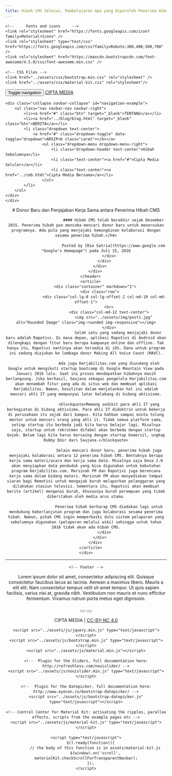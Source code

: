 ```yaml
---
title: Hibah CMS Selesai, Pembelajaran Apa yang Diperoleh Penerima Hibah?
---
```


<html lang="en">
<head>
	<link rel="apple-touch-icon" sizes="76x76" href="assets/img/apple-icon.png">
	<link rel="icon" type="image/png" href="assets/img/favicon.png">
	<title>Cipta Media - Berita</title>
	
	<!--     Fonts and icons     -->
	<link rel="stylesheet" href="https://fonts.googleapis.com/icon?family=Material+Icons" />
	<link rel="stylesheet" type="text/css" href="https://fonts.googleapis.com/css?family=Roboto:300,400,500,700" />
	<link rel="stylesheet" href="https://maxcdn.bootstrapcdn.com/font-awesome/4.5.0/css/font-awesome.min.css" />

	<!-- CSS Files -->
    <link href="../assets/css/bootstrap.min.css" rel="stylesheet" />
    <link href="../assets/css/material-kit.css" rel="stylesheet"/>
</head>

<body class="profile-page">

<!-- Navigation -->
<nav class="navbar navbar-fixed-top navbar-white" data-spy="affix">
	<div class="container">
		<div class="navbar-header">
			<button type="button" class="navbar-toggle" data-toggle="collapse" data-target="#navigation-example">
				<span class="sr-only">Toggle navigation</span>
				<span class="icon-bar"></span>
				<span class="icon-bar"></span>
				<span class="icon-bar"></span>
			</button>
				<a class="navbar-brand" href="../index.html">CIPTA MEDIA</a>
		</div>

	<div class="collapse navbar-collapse" id="navigation-example">
		<ul class="nav navbar-nav navbar-right">
			<li><a href="#" class="btn" target="_blank">TENTANG</a></li>
    		<li><a href="../blog/blog.html" target="_blank" class="btn">BERITA</a></li>
    		<li class="dropdown text-center">
				<a href="#" class="dropdown-toggle" data-toggle="dropdown">ARSIP<b class="caret"></b></a>
					<ul class="dropdown-menu dropdown-menu-right">
						<li class="dropdown-header text-center">Hibah Sebelumnya</li>
						<li class="text-center"><a href="#">Cipta Media Seluler</a></li>
						<li class="text-center"><a href="../cmb.html">Cipta Media Bersama</a></li>
					</ul>
			</li>
		</ul>
	</div>
	</div>
</nav>

<!-- Post Content -->
<div class="wrapper">
	<div class="header"></div>
	<div class="main main-raised">
		<header>
			<div class="container" markdown="1">
           			<div class="row">
               				<div class="col-lg-8 col-lg-offset-2 col-md-10 col-md-offset-1">
                   				<div class="post-heading">
							# Donor Baru dan Penjajakan Kerja Sama antara Penerima Hibah CMS
								
							#### Hibah CMS telah berakhir sejak Desember 2015. Penerima hibah pun mencoba mencari donor baru untuk meneruskan programnya. Ada pula yang menjajaki kemungkinan kolaborasi dengan sesama penerima hibah.</h4>
								
							Posted by [Rio Satria](https://www.google.com "Google's Homepage") pada Juli 15, 2016
						</div>
					</div>
				</div>
			</div>
		</header>
		<article>
			<div class="container" markdown="1">
				<div class="row">
					<div class="col-lg-8 col-lg-offset-2 col-md-10 col-md-offset-1">
						<hr>
						<div class="col-md-12 text-center">
                   			<img src="../assets/img/post1.jpg" alt="Rounded Image" class="img-rounded img-responsive"></img>
                   		</div>
                   				Salah satu yang sedang menjajaki donor baru adalah Rapotivi. Di masa depan, aplikasi Rapotivi di Android akan dilengkapi dengan fitur baru berupa kampanye online dan offline. Tak hanya itu, Rapotivi nantinya akan tersedia di iOS. Dana untuk program ini sedang diajukan ke lembaga donor Making All Voice Count (MAVC).
						
						Ada juga Kerjabilitas.com yang diundang oleh Google untuk mengikuti startup bootcamp di Google Mountain View pada Januari 2016 lalu. Saat ini proses mendapatkan hibahnya masih berlangsung. Jika berhasil, Saujana sebagai pengelola Kerjabilitas.com akan menambah fitur yang ada di situs web dan membuat aplikasi Kerjabilitas. Namun, kesulitan dalam menjalankan hal ini adalah mencari ahli IT yang mempunyai latar belakang di bidang aktivisme.

						<blockquote>Memang sedikit para ahli IT yang berkegiatan di bidang aktivisme. Para ahli IT didoktrin untuk bekerja di perusahaan itu sejak dari kampus. Kita bahkan sampai minta tolong mentor untuk mencari orang yang ahli it. Tidak semua platform sama, setiap startup itu berbeda jadi kita harus belajar lagi. Misalnya saja, startup untuk rekrutmen difabel akan berbeda dengan startup Gojek. Belum lagi kita harus bersaing dengan startup komersil, ungkap Rubby Emir dari Saujana.</blockquote>
							
						Selain mencari donor baru, penerima hibah juga menjajaki kolaborasi antara 12 penerima hibah CMS. Bentuknya berupa kerja sama materi/acara dan kerja sama data. Misalnya saja Desa 2.0 akan menyiapkan data penduduk yang bisa digunakan untuk kebutuhan program Kerjabilitas.com. Marsinah FM dan Rapotivi juga berencana kerja sama dalam bidang materi. Marsinah FM akan menyediakan tempat siaran bagi Remotivi untuk mengajak buruh melaporkan pelanggaran yang dilakukan stasiun televisi. Sementara itu, Rapotivi akan membuat berita (artikel) mengenai buruh, khususnya buruh perempuan yang tidak diberitakan oleh media arus utama.
							
						Penerima hibah berharap CMS diadakan lagi untuk mendukung keberlanjutan program dan juga kolaborasi sesama penerima hibah. Namun, pihak CMS ingin memperbaiki dulu sistem pelaporan yang sebelumnya digunakan (pelaporan melalui wiki) sehingga untuk tahun 2016 tidak akan ada hibah CMS.
					</div>
				</div>
			</div>
		</article>
	</div>
</div>
<hr>

    <!-- Footer -->
   <footer class="footer">
        <div class="container">
        	<div class="col-md-6">
        	Lorem ipsum dolor sit amet, consectetur adipiscing elit. Quisque consectetur faucibus lacus ac lacinia. Aenean a maximus libero. Mauris a elit elit. Nam consectetur tempus velit sit amet tempor. Ut quis sapien facilisis, varius nisi at, gravida nibh. Vestibulum non mauris et nunc efficitur fermentum. Vivamus rutrum porta metus eget dignissim.
        	</div>
        	<div class="col-md-6 text-right">
        		</br>
				<a href="#"><button class="btn btn-danger btn-raised btn-fab btn-fab-mini btn-round"><i class="fa fa-twitter"></i></button></a>
				<a href="#"><button class="btn btn-danger btn-raised btn-fab btn-fab-mini btn-round"><i class="fa fa-facebook"></i></button></a>
        	</div>
            <div class="pull-right text-right">
                </br>CIPTA MEDIA | <a href="#">CC-BY-NC 4.0</a>
            </div>
        </div>
    </footer>

<!--   Core JS Files   -->
	<script src="../assets/js/jquery.min.js" type="text/javascript"></script>
	<script src="../assets/js/bootstrap.min.js" type="text/javascript"></script>
	<script src="../assets/js/material.min.js"></script>

	<!--  Plugin for the Sliders, full documentation here: http://refreshless.com/nouislider/ -->
	<script src="../assets/js/nouislider.min.js" type="text/javascript"></script>

	<!--  Plugin for the Datepicker, full documentation here: http://www.eyecon.ro/bootstrap-datepicker/ -->
	<script src="../assets/js/bootstrap-datepicker.js" type="text/javascript"></script>

	<!-- Control Center for Material Kit: activating the ripples, parallax effects, scripts from the example pages etc -->
	<script src="../assets/js/material-kit.js" type="text/javascript"></script>

	<script type="text/javascript">
		$().ready(function(){
			// the body of this function is in assets/material-kit.js
			$(window).on('scroll', materialKit.checkScrollForTransparentNavbar);
		});
	</script>

</body>

</html>
